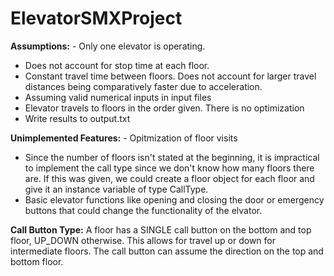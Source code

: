 # ElevatorSMXProject

**Assumptions:** - Only one elevator is operating.
- Does not account for stop time at each floor.
- Constant travel time between floors. Does not account for larger travel distances being comparatively faster due to acceleration.
- Assuming valid numerical inputs in input files
- Elevator travels to floors in the order given. There is no optimization
- Write results to output.txt

**Unimplemented Features:** - Opitmization of floor visits
- Since the number of floors isn't stated at the beginning, it is impractical to implement the call type since we don't know how many floors there are. If this was given, we could create a floor object for each floor and give it an instance variable of type CallType.
- Basic elevator functions like opening and closing the door or emergency buttons that could change the functionality of the elvator. 

**Call Button Type:** A floor has a SINGLE call button on the bottom and top floor, UP_DOWN otherwise. This allows for travel up or down for intermediate floors. The call button can assume the direction on the top and bottom floor. 

  

